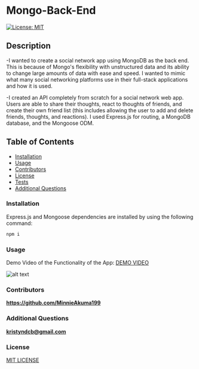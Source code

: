 # Mongo-Back-End

[![License: MIT](https://img.shields.io/badge/License-MIT-yellow.svg)](https://opensource.org/licenses/MIT)

## Description

-I wanted to create a social network app using MongoDB as the back end. This is because of Mongo's flexibility with unstructured data and its ability to change large amounts of data with ease and speed. I wanted to mimic what many social networking platforms use in their full-stack applications and how it is used.

-I created an API completely from scratch for a social network web app. Users are able to share their thoughts, react to thoughts of friends, and create their own friend list (this includes allowing the user to add and delete friends, thoughts, and reactions). I used Express.js for routing, a MongoDB database, and the Mongoose ODM.

## Table of Contents

- [Installation](#installation)
- [Usage](#usage)
- [Contributors](#contributors)
- [License](#license)
- [Tests](#tests)
- [Additional Questions](#additional-questions)

### Installation

Express.js and Mongoose dependencies are installed by using the following command:

```md
npm i
```

### Usage

Demo Video of the Functionality of the App:
[DEMO VIDEO](https://drive.google.com/file/d/1dCou1Zkl106KgnW0xKBVLyZEMdgWcFP4/view)

![alt text](assets/Screencastify.gif)

### Contributors

**https://github.com/MinnieAkuma199**

### Additional Questions

**kristyndcb@gmail.com**

### License

[MIT LICENSE](https://github.com/MinnieAkuma199/Mongo-Back-End/blob/main/LICENSE)

